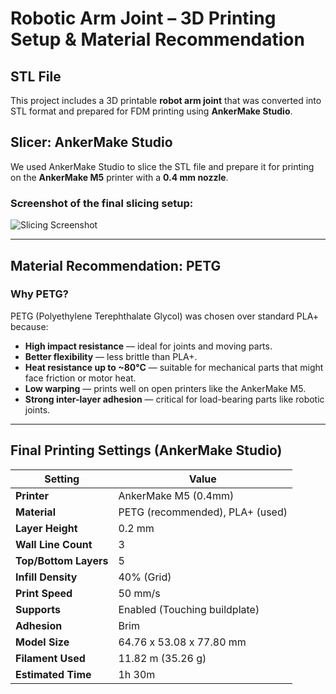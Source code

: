 
#  Robotic Arm Joint – 3D Printing Setup & Material Recommendation

##  STL File
This project includes a 3D printable **robot arm joint** that was converted into STL format and prepared for FDM printing using **AnkerMake Studio**.

##  Slicer: AnkerMake Studio

We used AnkerMake Studio to slice the STL file and prepare it for printing on the **AnkerMake M5** printer with a **0.4 mm nozzle**.

### Screenshot of the final slicing setup:
![Slicing Screenshot](image)

---

## Material Recommendation: **PETG**

###  Why PETG?
PETG (Polyethylene Terephthalate Glycol) was chosen over standard PLA+ because:

- **High impact resistance** — ideal for joints and moving parts.
- **Better flexibility** — less brittle than PLA+.
- **Heat resistance up to ~80°C** — suitable for mechanical parts that might face friction or motor heat.
- **Low warping** — prints well on open printers like the AnkerMake M5.
- **Strong inter-layer adhesion** — critical for load-bearing parts like robotic joints.

---

## Final Printing Settings (AnkerMake Studio)

| Setting                     | Value               |
|----------------------------|---------------------|
| **Printer**                | AnkerMake M5 (0.4mm)|
| **Material**               | PETG (recommended), PLA+ (used) |
| **Layer Height**           | 0.2 mm              |
| **Wall Line Count**        | 3                   |
| **Top/Bottom Layers**      | 5                   |
| **Infill Density**         | 40% (Grid)          |
| **Print Speed**            | 50 mm/s             |
| **Supports**               | Enabled (Touching buildplate) |
| **Adhesion**               | Brim                |
| **Model Size**             | 64.76 x 53.08 x 77.80 mm |
| **Filament Used**          | 11.82 m (35.26 g)   |
| **Estimated Time**         | 1h 30m              |




